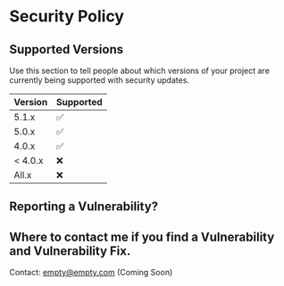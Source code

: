 # Security Policy

## Supported Versions

Use this section to tell people about which versions of your project are
currently being supported with security updates.

| Version | Supported          |
| ------- | ------------------ |
| 5.1.x   | :white_check_mark: |
| 5.0.x   | :white_check_mark: |
| 4.0.x   | :white_check_mark: |
| < 4.0.x | :x:                |
| All.x   | :x:                |

## Reporting a Vulnerability?

## Where to contact me if you find a Vulnerability and Vulnerability Fix.

Contact: empty@empty.com (Coming Soon)
